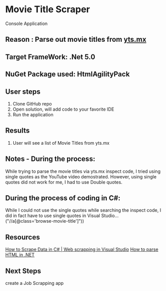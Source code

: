 # Movie Title Scraper

Console Application


## Reason : Parse out movie titles from [yts.mx](https://yts.mx/) 

## Target FrameWork: .Net 5.0
## NuGet Package used: HtmlAgilityPack


## User steps
1. Clone GitHub repo
2. Open solution, will add code to your favorite IDE
3. Run the application 
## Results
1. User will see a list of Movie Titles from yts.mx


## Notes - During the process:
While trying to parse the movie titles via yts.mx inspect code, I tried using single quotes as the YouTube video demostrated.
However, using single quotes did not work for me, I had to use Double quotes.  

## During the process of coding in C#:
While I could not use the single quotes while searching the inspect code, I did in fact have to use single quotes in Visual Studio... 
("//a[@class='browse-movie-title']"))

## Resources
 [How to Scrape Data in C# | Web scrapping in Visual Studio](https://www.youtube.com/watch?v=wwPx8QJn9Kk&t=348s) 
 [How to parse HTML in .NET](https://scrapingant.com/blog/parse-html-dot-net)

## Next Steps
create a Job Scrapping app
